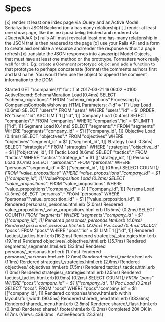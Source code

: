 # Specs

[x] render at least one index page via jQuery and an Active Model Serialization JSON Backend (on a has many relationship)
[ ] render at least one show page, like the next post being fetched and rendered via JQuery/AJAX
[x] rails API must reveal at least one has-many relationship in the JSON that is then rendered to the page
[x] use your Rails API and a form to create and serialize a resource and render the response without a page refresh
[x] translate the JSON responses into Javascript Model Objects, that must have at least one method on the prototype. Formatters work really well for this. Eg: create a Comment prototype object and add a function to that prototype to perhaps concatenate (format) the comments authors first and last name. You would then use the object to append the comment information to the DOM

Started GET "/companies/1" for ::1 at 2017-03-21 19:06:02 +0100
  ActiveRecord::SchemaMigration Load (0.4ms)  SELECT "schema_migrations".* FROM "schema_migrations"
Processing by CompaniesController#show as HTML
  Parameters: {"id"=>"1"}
  User Load (0.6ms)  SELECT  "users".* FROM "users" WHERE "users"."id" = $1  ORDER BY "users"."id" ASC LIMIT 1  [["id", 1]]
  Company Load (0.4ms)  SELECT  "companies".* FROM "companies" WHERE "companies"."id" = $1 LIMIT 1  [["id", 1]]
  Segment Load (0.4ms)  SELECT "segments".* FROM "segments" WHERE "segments"."company_id" = $1  [["company_id", 1]]
  Objective Load (0.4ms)  SELECT "objectives".* FROM "objectives" WHERE "objectives"."segment_id" = $1  [["segment_id", 1]]
  Strategy Load (0.3ms)  SELECT "strategies".* FROM "strategies" WHERE "strategies"."objective_id" = $1  [["objective_id", 1]]
  Tactic Load (0.6ms)  SELECT "tactics".* FROM "tactics" WHERE "tactics"."strategy_id" = $1  [["strategy_id", 1]]
  Persona Load (0.7ms)  SELECT "personas".* FROM "personas" WHERE "personas"."segment_id" = $1  [["segment_id", 1]]
   (0.6ms)  SELECT COUNT(*) FROM "value_propositions" WHERE "value_propositions"."company_id" = $1  [["company_id", 1]]
  ValueProposition Load (0.2ms)  SELECT "value_propositions".* FROM "value_propositions" WHERE "value_propositions"."company_id" = $1  [["company_id", 1]]
  Persona Load (0.3ms)  SELECT "personas".* FROM "personas" WHERE "personas"."value_proposition_id" = $1  [["value_proposition_id", 1]]
  Rendered personas/_personas.html.erb (2.0ms)
  Rendered value_propositions/_value_propositions.html.erb (15.5ms)
   (0.2ms)  SELECT COUNT(*) FROM "segments" WHERE "segments"."company_id" = $1  [["company_id", 1]]
  Rendered personas/_personas.html.erb (4.6ms)
  Rendered personas/_personas.html.erb (2.0ms)
  Poc Load (0.4ms)  SELECT  "pocs".* FROM "pocs" WHERE "pocs"."id" = $1 LIMIT 1  [["id", 1]]
  Rendered tactics/_tactics.html.erb (16.2ms)
  Rendered strategies/_strategies.html.erb (19.1ms)
  Rendered objectives/_objectives.html.erb (25.7ms)
  Rendered segments/_segments.html.erb (33.1ms)
  Rendered personas/_personas.html.erb (1.7ms)
  Rendered personas/_personas.html.erb (2.0ms)
  Rendered tactics/_tactics.html.erb (1.1ms)
  Rendered strategies/_strategies.html.erb (2.6ms)
  Rendered objectives/_objectives.html.erb (7.5ms)
  Rendered tactics/_tactics.html.erb (1.0ms)
  Rendered strategies/_strategies.html.erb (2.5ms)
  Rendered tactics/_tactics.html.erb (0.9ms)
   (0.2ms)  SELECT COUNT(*) FROM "pocs" WHERE "pocs"."company_id" = $1  [["company_id", 1]]
  Poc Load (0.2ms)  SELECT "pocs".* FROM "pocs" WHERE "pocs"."company_id" = $1  [["company_id", 1]]
  Rendered companies/show.html.erb within layouts/full_width (90.5ms)
  Rendered shared/_head.html.erb (333.6ms)
  Rendered shared/_menu.html.erb (2.5ms)
  Rendered shared/_flash.html.erb (0.8ms)
  Rendered shared/_footer.html.erb (0.2ms)
Completed 200 OK in 617ms (Views: 439.0ms | ActiveRecord: 23.3ms)
